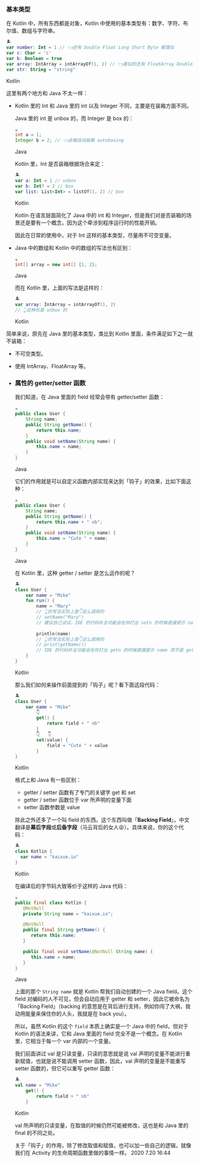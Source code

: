 ### 基本类型

在 Kotlin 中，所有东西都是对象，Kotlin 中使用的基本类型有：数字、字符、布尔值、数组与字符串。

```kotlin
🏝️
var number: Int = 1 // 👈还有 Double Float Long Short Byte 都类似
var c: Char = 'c'
var b: Boolean = true
var array: IntArray = intArrayOf(1, 2) // 👈类似的还有 FloatArray DoubleArray CharArray 等，intArrayOf 是 Kotlin 的 built-in 函数
var str: String = "string"
```

Kotlin

这里有两个地方和 Java 不太一样：

- Kotlin 里的 Int 和 Java 里的 int 以及 Integer 不同，主要是在装箱方面不同。

  Java 里的 int 是 unbox 的，而 Integer 是 box 的：

  ```java
  ☕️
  int a = 1;
  Integer b = 2; // 👈会被自动装箱 autoboxing
  ```

  Java

  Kotlin 里，Int 是否装箱根据场合来定：

  ```kotlin
  🏝️
  var a: Int = 1 // unbox
  var b: Int? = 2 // box
  var list: List<Int> = listOf(1, 2) // box
  ```

  Kotlin

  Kotlin 在语言层面简化了 Java 中的 int 和 Integer，但是我们对是否装箱的场景还是要有一个概念，因为这个牵涉到程序运行时的性能开销。

  因此在日常的使用中，对于 Int 这样的基本类型，尽量用不可空变量。

- Java 中的数组和 Kotlin 中的数组的写法也有区别：

  ```java
  ☕️
  int[] array = new int[] {1, 2};
  ```

  Java

  而在 Kotlin 里，上面的写法是这样的：

  ```kotlin
  🏝️
  var array: IntArray = intArrayOf(1, 2)
  // 👆这种也是 unbox 的
  ```

  Kotlin

简单来说，原先在 Java 里的基本类型，类比到 Kotlin 里面，条件满足如下之一就不装箱：

- 不可空类型。
- 使用 IntArray、FloatArray 等。

 - ### 属性的 getter/setter 函数

   我们知道，在 Java 里面的 field 经常会带有 getter/setter 函数：

   ```java
   ☕️
   public class User {
       String name;
       public String getName() {
           return this.name;
       }
       public void setName(String name) {
           this.name = name;
       }
   }
   ```

   Java

   它们的作用就是可以自定义函数内部实现来达到「钩子」的效果，比如下面这种：

   ```java
   ☕️
   public class User {
       String name;
       public String getName() {
           return this.name + " nb";
       }
       public void setName(String name) {
           this.name = "Cute " + name;
       }
   }
   ```

   Java

   在 Kotlin 里，这种 getter / setter 是怎么运作的呢？

   ```kotlin
   🏝️
   class User {
       var name = "Mike"
       fun run() {
           name = "Mary"
           // 👆的写法实际上是👇这么调用的
           // setName("Mary")
           // 建议自己试试，IDE 的代码补全功能会在你打出 setn 的时候直接提示 name 而不是 setName
           
           println(name)
           // 👆的写法实际上是👇这么调用的
           // print(getName())
           // IDE 的代码补全功能会在你打出 getn 的时候直接提示 name 而不是 getName
       }
   }
   ```

   Kotlin

   那么我们如何来操作前面提到的「钩子」呢？看下面这段代码：

   ```kotlin
   🏝️
   class User {
       var name = "Mike"
           👇
           get() {
               return field + " nb"
           }
           👇   👇 
           set(value) {
               field = "Cute " + value
           }
   }
   ```

   Kotlin

   格式上和 Java 有一些区别：

   - getter / setter 函数有了专门的关键字 get 和 set
   - getter / setter 函数位于 var 所声明的变量下面
   - setter 函数参数是 value

   除此之外还多了一个叫 field 的东西。这个东西叫做「**Backing Field**」，中文翻译是**幕后字段**或**后备字段**（马云背后的女人😝）。具体来说，你的这个代码：

   ```kotlin
   🏝️
   class Kotlin {
     var name = "kaixue.io"
   }
   ```

   Kotlin

   在编译后的字节码大致等价于这样的 Java 代码：

   ```java
   ☕️
   public final class Kotlin {
      @NotNull
      private String name = "kaixue.io";
   
      @NotNull
      public final String getName() {
         return this.name;
      }
   
      public final void setName(@NotNull String name) {
         this.name = name;
      }
   }
   ```

   Java

   上面的那个 `String name` 就是 Kotlin 帮我们自动创建的一个 Java field。这个 field 对编码的人不可见，但会自动应用于 getter 和 setter，因此它被命名为「Backing Field」（backing 的意思是在背后进行支持，例如你闯了大祸，我动用能量来保住你的人头，我就是在 back you）。

   所以，虽然 Kotlin 的这个 `field` 本质上确实是一个 Java 中的 field，但对于 Kotlin 的语法来讲，它和 Java 里面的 field 完全不是一个概念。在 Kotlin 里，它相当于每一个 var 内部的一个变量。

   我们前面讲过 val 是只读变量，只读的意思就是说 val 声明的变量不能进行重新赋值，也就是说不能调用 setter 函数，因此，val 声明的变量是不能重写 setter 函数的，但它可以重写 getter 函数：

   ```kotlin
   🏝️
   val name = "Mike"
       get() {
           return field + " nb"
       }
   ```

   Kotlin

   val 所声明的只读变量，在取值的时候仍然可能被修改，这也是和 Java 里的 final 的不同之处。

   关于「钩子」的作用，除了修改取值和赋值，也可以加一些自己的逻辑，就像我们在 Activity 的生命周期函数里做的事情一样。
   2020 7.20 16:44
